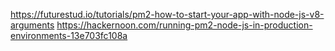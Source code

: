 https://futurestud.io/tutorials/pm2-how-to-start-your-app-with-node-js-v8-arguments
https://hackernoon.com/running-pm2-node-js-in-production-environments-13e703fc108a
